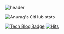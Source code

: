 
![header](https://capsule-render.vercel.app/api?type=wave&color=auto&height=300&section=header&text=jiwon%20github&fontSize=90)


![Anurag's GitHub stats](https://github-readme-stats.vercel.app/api?username=uugdev&theme=blueberry&show_icons=true)

  [![Tech Blog Badge](http://img.shields.io/badge/-Tech%20blog-black?style=flat-square&logo=github&link=https://zzsza.github.io/)](https://showyourdesire.tistory.com/)
 [![Hits](https://hits.seeyoufarm.com/api/count/incr/badge.svg?url=https%3A%2F%2Fgithub.com%2Fjiwonee22%2Fhit-counter&count_bg=%2325572B&title_bg=%23D6A12F&icon=&icon_color=%23E7E7E7&title=hits&edge_flat=false)](https://hits.seeyoufarm.com)


